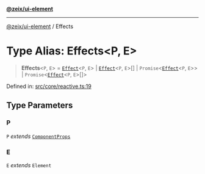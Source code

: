 [**@zeix/ui-element**](../README.md)

***

[@zeix/ui-element](../globals.md) / Effects

# Type Alias: Effects\<P, E\>

> **Effects**\<`P`, `E`\> = [`Effect`](Effect.md)\<`P`, `E`\> \| [`Effect`](Effect.md)\<`P`, `E`\>[] \| `Promise`\<[`Effect`](Effect.md)\<`P`, `E`\>\> \| `Promise`\<[`Effect`](Effect.md)\<`P`, `E`\>[]\>

Defined in: [src/core/reactive.ts:19](https://github.com/zeixcom/ui-element/blob/e3fa79e199a97014fba6af2a6cf8cb55be8076c3/src/core/reactive.ts#L19)

## Type Parameters

### P

`P` *extends* [`ComponentProps`](ComponentProps.md)

### E

`E` *extends* `Element`
